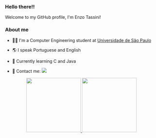 ### Hello there!!

Welcome to my GitHub profile, I'm Enzo Tassini!

### About me

- 👨‍🎓 I'm a Computer Engineering student at [Universidade de São Paulo](https://www5.usp.br/)

- 🌎 I speak Portuguese and English

- 📝 Currently learning C and Java

- 📧 Contact me: <a href="mailto:enzo180842@gmail.com"><img src="https://img.shields.io/badge/-enzo180842@gmail.com-D14836?style=flat&logo=Gmail&logoColor=white"/></a>

<div align="center">
  <a href="https://github.com/Enzo-Tssn">
  <img height="180em" src="https://github-readme-stats.vercel.app/api?username=Enzo-Tssn&show_icons=true&theme=dracula&include_all_commits=true&count_private=true"/>
  <img height="180em" src="https://github-readme-stats.vercel.app/api/top-langs/?username=Enzo-Tssn&layout=compact&langs_count=7&theme=dracula"/>
</div>


